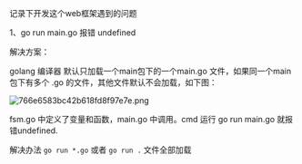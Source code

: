 记录下开发这个web框架遇到的问题

1、go run main.go 报错 undefined

解决方案：

golang 编译器 默认只加载一个main包下的一个main.go 文件，如果同一个main包下有多个 .go 的文件，其他文件默认不会加载，如下图：

![766e6583bc42b618fd8f97e7e.png](https://p3-juejin.byteimg.com/tos-cn-i-k3u1fbpfcp/75f62dd88eba414590998a889709d13f~tplv-k3u1fbpfcp-zoom-in-crop-mark:1512:0:0:0.awebp?)

fsm.go 中定义了变量和函数，main.go 中调用。cmd 运行 go run main.go 就报错undefined.

解决办法 `go run *.go` 或者 `go run .` 文件全部加载




